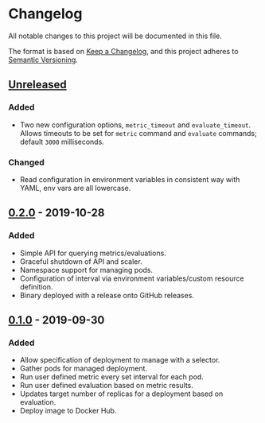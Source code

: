 # Changelog
All notable changes to this project will be documented in this file.

The format is based on [Keep a Changelog](https://keepachangelog.com/en/1.0.0/),
and this project adheres to [Semantic Versioning](https://semver.org/spec/v2.0.0.html).

## [Unreleased]
### Added
- Two new configuration options, `metric_timeout` and `evaluate_timeout`. Allows timeouts to be set for `metric` command and `evaluate` commands; default `3000` milliseconds.
### Changed
- Read configuration in environment variables in consistent way with YAML, env vars are all lowercase.

## [0.2.0] - 2019-10-28
### Added
- Simple API for querying metrics/evaluations.
- Graceful shutdown of API and scaler.
- Namespace support for managing pods.
- Configuration of interval via environment variables/custom resource definition.
- Binary deployed with a release onto GitHub releases.

## [0.1.0] - 2019-09-30
### Added
- Allow specification of deployment to manage with a selector.
- Gather pods for managed deployment.
- Run user defined metric every set interval for each pod.
- Run user defined evaluation based on metric results.
- Updates target number of replicas for a deployment based on evaluation.
- Deploy image to Docker Hub.

[Unreleased]: https://github.com/jthomperoo/custom-pod-autoscaler/compare/0.2.0...HEAD
[0.2.0]: https://github.com/jthomperoo/custom-pod-autoscaler/compare/0.1.0...0.2.0
[0.1.0]: https://github.com/jthomperoo/custom-pod-autoscaler/releases/tag/0.1.0